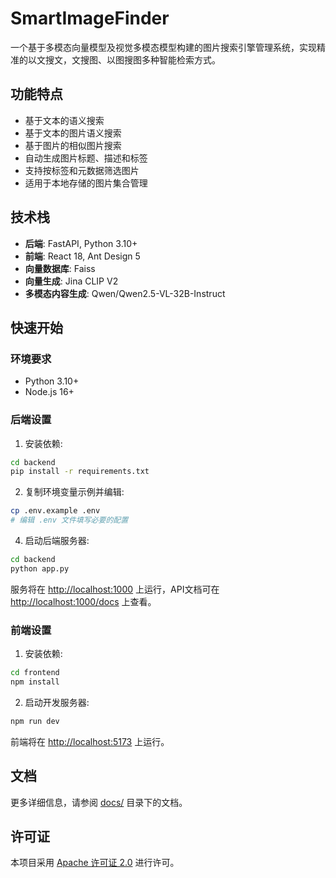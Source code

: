 # SmartImageFinder

一个基于多模态向量模型及视觉多模态模型构建的图片搜索引擎管理系统，实现精准的以文搜文，文搜图、以图搜图多种智能检索方式。

## 功能特点

- 基于文本的语义搜索
- 基于文本的图片语义搜索
- 基于图片的相似图片搜索
- 自动生成图片标题、描述和标签
- 支持按标签和元数据筛选图片
- 适用于本地存储的图片集合管理

## 技术栈

- **后端**: FastAPI, Python 3.10+
- **前端**: React 18, Ant Design 5
- **向量数据库**: Faiss
- **向量生成**: Jina CLIP V2
- **多模态内容生成**: Qwen/Qwen2.5-VL-32B-Instruct

## 快速开始

### 环境要求

- Python 3.10+
- Node.js 16+

### 后端设置

1. 安装依赖:

```bash
cd backend
pip install -r requirements.txt
```

2. 复制环境变量示例并编辑:

```bash
cp .env.example .env
# 编辑 .env 文件填写必要的配置
```

4. 启动后端服务器:

```bash
cd backend
python app.py
```

服务将在 <http://localhost:1000> 上运行，API文档可在 <http://localhost:1000/docs> 上查看。

### 前端设置

1. 安装依赖:

```bash
cd frontend
npm install
```

2. 启动开发服务器:

```bash
npm run dev
```

前端将在 <http://localhost:5173> 上运行。

## 文档

更多详细信息，请参阅 [docs/](./docs/) 目录下的文档。

## 许可证

本项目采用 [Apache 许可证 2.0](LICENSE) 进行许可。
